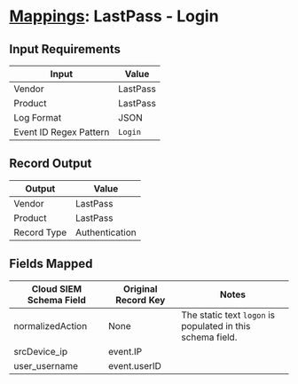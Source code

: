 # [Mappings](README.md): LastPass - Login

## Input Requirements

|Input|Value|
|-----|-----|
|Vendor|LastPass|
|Product|LastPass|
|Log Format|JSON|
|Event ID Regex Pattern|`Login`|

## Record Output

|Output|Value|
|------|-----|
|Vendor|LastPass|
|Product|LastPass|
|Record Type|Authentication|

## Fields Mapped

|Cloud SIEM Schema Field|Original Record Key|Notes|
|-----------------------|-------------------|-----|
|normalizedAction|None|The static text `logon` is populated in this schema field.|
|srcDevice_ip|event.IP||
|user_username|event.userID||

